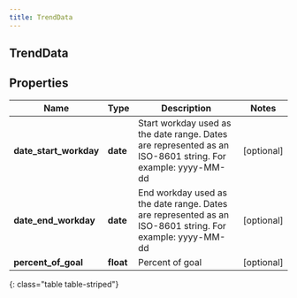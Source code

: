 ```yaml
---
title: TrendData
---
```

## TrendData

## Properties

|Name | Type | Description | Notes|
|------------ | ------------- | ------------- | -------------|
| **date_start_workday** | **date** | Start workday used as the date range. Dates are represented as an ISO-8601 string. For example: yyyy-MM-dd | [optional] |
| **date_end_workday** | **date** | End workday used as the date range. Dates are represented as an ISO-8601 string. For example: yyyy-MM-dd | [optional] |
| **percent_of_goal** | **float** | Percent of goal | [optional] |
{: class="table table-striped"}


